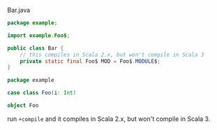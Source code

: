 Bar.java

```java
package example;

import example.Foo$;

public class Bar {
	// this compiles in Scala 2.x, but won't compile in Scala 3
	private static final Foo$ MOD = Foo$.MODULE$;
}

```

```scala
package example

case class Foo(i: Int)

object Foo

```

run `+compile` and it compiles in Scala 2.x, but won't compile in Scala 3.
